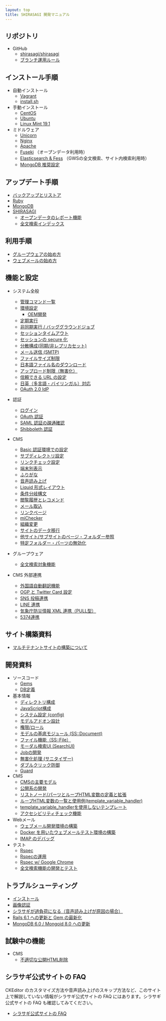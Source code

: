 ```yaml
---
layout: top
title: SHIRASAGI 開発マニュアル
---
```


## リポジトリ

- GitHub
  - [shirasagi/shirasagi](https://github.com/shirasagi/shirasagi)
  - [ブランチ運用ルール](devel/branch_naming.html)

## インストール手順

- 自動インストール
  - [Vagrant](installation/vagrant.html)
  - [install.sh](installation/installsh.html)
- 手動インストール
  - [CentOS](installation/manual.html)
  - [Ubuntu](installation/ubuntu.html)
  - [Linux Mint 19.1](installation/linux-mint-19.1.html)
- ミドルウェア
  - [Unicorn](installation/unicorn.html)
  - [Nginx](installation/nginx.html)
  - [Apache](installation/apache.html)
  - [Fuseki](installation/fuseki.html) （オープンデータ利用時）
  - [Elasticsearch & Fess](installation/elasticsearch_and_fess.html) （GWSの全文検索、サイト内検索利用時）
  - [MongoDB 推奨設定](installation/mongodb-settings.html)

## アップデート手順

- [バックアップとリストア](updation/backup.html)
- [Ruby](updation/ruby.html)
- [MongoDB](updation/mongodb.html)
- [SHIRASAGI](updation/manual.html)
  - [オープンデータのレポート機能](updation/opendata_report.html)
  - [全文検索インデックス](updation/elasticsearch_index.html)

## 利用手順

- [グループウェアの始め方](start/gws.html)
- [ウェブメールの始め方](start/webmail.html)

## 機能と設定

- システム全般
  - [管理コマンド一覧](settings/cmd.html)
  - [環境設定](settings/env.html)
    - [OEM開発](settings/oem.html)
  - [定期実行](settings/cron.html)
  - [非同期実行 / バッググラウンドジョブ](settings/job.html)
  - [セッションタイムアウト](settings/session.html)
  - [セッションの secure 化](settings/secure_session.html)
  - [分散構成(同期/非レプリカセット)](settings/repl.html)
  - [メール送信 (SMTP)](settings/mail.html)
  - [ファイルサイズ制限](settings/file_size_limit.html)
  - [日本語ファイル名のダウンロード](settings/japanese_filename.html)
  - [アップロード制限（無害化）](settings/upload_policy.html)
  - [信頼できる URL の設定](settings/trusted_url.html)
  - [日英（多言語・バイリンガル）対応](features/i18n.html)
  - [OAuth 2.0 IdP](settings/oauth2_idp.html)

- 認証
  - [ログイン](features/login.html)
  - [OAuth 認証](settings/oauth.html)
  - [SAML 認証の疎通確認](settings/saml_sampling.html)
  - [Shibboleth 認証](settings/shibboleth.html)

- CMS
  - [Basic 認証環境での設定](settings/basic_auth.html)
  - [サブディレクトリ設定](settings/subdir.html)
  - [リンクチェック設定](settings/check_links.html)
  - [端末別表示](features/cms/mobile.html)
  - [ふりがな](features/kana.html)
  - [音声読み上げ](features/voice.html)
  - [Liquid 形式レイアウト](features/liquid/index.html)
  - [条件分岐構文](features/conditional_tag.html)
  - [閲覧履歴とレコメンド](features/recommend.html)
  - [メール取込](settings/mail_page.html)
  - [リンクページ](features/redirect_link.html)
  - [miChecker](settings/michecker_integration.html)
  - [組織変更](features/chorg.html)
  - [サイトのデータ移行](features/site_export.html)
  - [他サイト/サブサイトのページ・フォルダー参照](features/partner_site.html)
  - [特定フォルダー・パーツの無効化](features/disable_route.html)

- グループウェア
  - [全文検索対象機能](features/gws/indexing.html)

- CMS 外部連携
  - [外国語自動翻訳機能](features/translate.html)
  - [OGP と Twitter Card 設定](settings/ogp.html)
  - [SNS 投稿連携](settings/sns_poster.html)
  - [LINE 連携](settings/line.html)
  - [気象庁防災情報 XML 連携（PULL型）](settings/jmaxml_pull.html)
  - [5374連携](settings/k5374.html)

## サイト構築資料

- [マルチテナントサイトの構築について](site_construction/multi-tenant.html)

## 開発資料

- ソースコード
  - [Gems](source_codes/gems.html)
  - [DB定義](source_codes/db.html)
- 基本情報
  - [ディレクトリ構成](devel/directories.html)
  - [JavaScript構成](devel/javascripts.html)
  - [システム設定 (config)](devel/config.html)
  - [モデルアドオン設計](devel/model_addon.html)
  - [権限/ロール](devel/role.html)
  - [モデルの基底モジュール (SS::Document)](devel/ss_document.html)
  - [ファイル機能（SS::File）](devel/ss_file.html)
  - [モーダル検索UI (SearchUI)](devel/search_ui.html)
  - [Jobの開発](devel/job.html)
  - [無害化処理 (サニタイザー)](devel/upload_policy.html)
  - [ダブルクリック防御](devel/double_click_guard.html)
  - [Guard](devel/guard.html)
- CMS
  - [CMSの主要モデル](devel/cms_models.html)
  - [公開系の開発](devel/cms_public.html)
  - [リストノード/パーツとループHTML変数の定義と拡張](devel/loop.html)
  - [ループHTML変数の一覧と使用例(template_variable_handler)](devel/template_variable_handler/template_variable_handler.html)
  - [template_variable_handlerを使用しないテンプレート](devel/template_variable_handler/other_template_variable.html)
  - [アクセシビリティチェック機能](devel/accessibility.html)
- Webメール
  - [ウェブメール開発環境の構築](devel/webmail.html)
  - [Docker を用いたウェブメールテスト環境の構築](devel/webmail_test_with_docker.html)
  - [IMAP のデバッグ](devel/debug_imap.html)
- テスト
  - [Rspec](devel/rspec/rspec.html)
  - [Rspecの運用](devel/rspec.html)
  - [Rspec w/ Google Chrome](devel/rspec_google_chrome.html)
  - [全文検索機能の開発とテスト](devel/rspec_elasticsearch.html)

## トラブルシューティング

- [インストール](trouble-shootings/installation.html)
- [画像認証](trouble-shootings/captcha.html)
- [シラサギが過負荷になる（音声読み上げが原因の場合）](trouble-shootings/voice.html)
- [Rails 6.1 への更新と Gem の最新化](trouble-shootings/update_rails6.html)
- [MongoDB 6.0 / Mongoid 8.0 への更新](trouble-shootings/update_mongodb6.html)

## 試験中の機能

- CMS
  - [不適切な公開HTML削除](experimental/remove_improper_htmls.html)

## シラサギ公式サイトの FAQ

CKEditor のカスタマイズ方法や音声読み上げのスキップ方法など、このサイト上で解説していない情報がシラサギ公式サイトの FAQ にはあります。シラサギ公式サイトの FAQ も確認してみてください。

- [シラサギ公式サイトの FAQ](https://www.ss-proj.org/faq/docs/)
